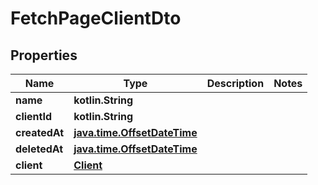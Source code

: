 
# FetchPageClientDto

## Properties
Name | Type | Description | Notes
------------ | ------------- | ------------- | -------------
**name** | **kotlin.String** |  | 
**clientId** | **kotlin.String** |  | 
**createdAt** | [**java.time.OffsetDateTime**](java.time.OffsetDateTime.md) |  | 
**deletedAt** | [**java.time.OffsetDateTime**](java.time.OffsetDateTime.md) |  | 
**client** | [**Client**](Client.md) |  | 



